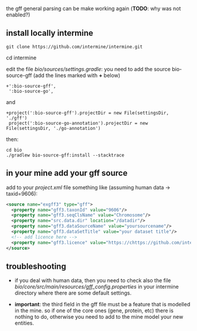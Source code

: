 the gff general parsing can be make working again (**TODO**: why was not enabled?)


<h2> install locally intermine </h2>

```
git clone https://github.com/intermine/intermine.git 
```
cd intermine

edit the file *bio/sources/settings.gradle*: you need to add the source bio-source-gff (add the lines marked with **+** below)

```
+':bio-source-gff',
 ':bio-source-go',
```
and 
```
+project(':bio-source-gff').projectDir = new File(settingsDir, './gff')
 project(':bio-source-go-annotation').projectDir = new File(settingsDir, './go-annotation')
```
then:

```
cd bio
./gradlew bio-source-gff:install --stacktrace
```

<h2> in your mine add your gff source </h2>

add to your *project.xml* file something like (assuming human data -> taxid=9606): 

```xml
<source name="exgff3" type="gff">
  <property name="gff3.taxonId" value="9606"/>
  <property name="gff3.seqClsName" value="Chromosome"/>
  <property name="src.data.dir" location="/datadir"/>
  <property name="gff3.dataSourceName" value="yoursourcename"/>
  <property name="gff3.dataSetTitle" value="your dataset title"/>
  <!-- add licence here -->
  <property name="gff3.licence" value="https://chttps://github.com/intermine/intermine.gitreativecommons.org/licenses/by-sa/3.0/" />
</source>
```
<h2> troubleshooting </h2>

* if you deal with human data, then you need to check also the file
*bio/core/src/main/resources/gff_config.properties*
in your intermine directory
where there are some default settings.


* **important**: the third field in the gff file must be a feature that is modelled in the mine. 
so if one of the core ones (gene, protein, etc) there is nothing to do, otherwise you need to add to the mine model your new entities.



